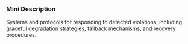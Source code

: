 ### Mini Description

Systems and protocols for responding to detected violations, including graceful degradation strategies, fallback mechanisms, and recovery procedures.

